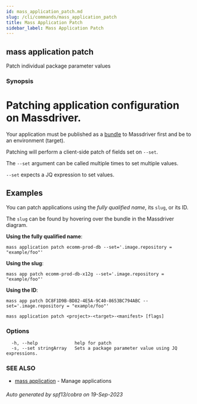 ```yaml
---
id: mass_application_patch.md
slug: /cli/commands/mass_application_patch
title: Mass Application Patch
sidebar_label: Mass Application Patch
---
```

## mass application patch

Patch individual package parameter values

### Synopsis

# Patching application configuration on Massdriver.

Your application must be published as a [bundle](https://docs.massdriver.cloud/bundles) to Massdriver first and be to an environment (target).

Patching will perform a client-side patch of fields set on `--set`.

The `--set` argument can be called multiple times to set multiple values.

`--set` expects a JQ expression to set values.

## Examples

You can patch applications using the _fully qualified name_, its `slug`, or its ID.

The `slug` can be found by hovering over the bundle in the Massdriver diagram.

**Using the fully qualified name**:

```shell
mass application patch ecomm-prod-db --set='.image.repository = "example/foo"'
```

**Using the slug**:

```shell
mass app patch ecomm-prod-db-x12g --set='.image.repository = "example/foo"'
```

**Using the ID**:

```shell
mass app patch DC8F1D9B-BD82-4E5A-9C40-8653BC794ABC --set='.image.repository = "example/foo"'
```


```
mass application patch <project>-<target>-<manifest> [flags]
```

### Options

```
  -h, --help              help for patch
  -s, --set stringArray   Sets a package parameter value using JQ expressions.
```

### SEE ALSO

* [mass application](/cli/commands/mass_application)	 - Manage applications

###### Auto generated by spf13/cobra on 19-Sep-2023
